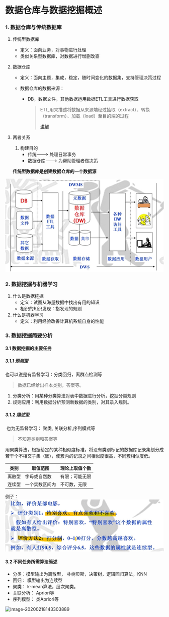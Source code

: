 # 数据仓库与数据挖掘概述

### 1. 数据仓库与传统数据库

1. 传统型数据库

   * 定义：面向业务，对事物进行处理
   * 类似关系型数据库，对数据进行增删改查

2. 数据仓库

   * 定义：面向主题，集成，稳定，随时间变化的数据集，支持管理决策过程

   * 数据仓库的数据来源：

     * DB，数据文件，其他数据运用数据ETL工具进行数据获取

       > ETL,用来描述将数据从来源端经过抽取（extract）、转换（transform）、加载（load）至目的端的过程
       >
       > [讲解](https://www.cnblogs.com/Little-Li/p/11084024.html)

3. 两者关系

   1. 构建目的
      * 传统---> 处理日常事务
      * 数据仓库---> 为帮助管理者做决策

   **传统型数据库是创建数据仓库的一个数据源**

![image-20200218143027668](image/数据仓库结构图.png)



### 2. 数据挖掘与机器学习

1. 什么是数据挖掘
   * 定义：试图从海量数据中找出有用的知识
   * 相识的知识发现：指发现的规则
2. 什么是机器学习
   * 定义：利用经验改善计算机系统自身的性能

### 3. 数据挖掘简要分析

#### 3.1 数据挖掘的主要任务

##### 3.1.1 预测型

也可以说是有监督学习：分类回归，离群点检测等

> 数据已经给出样本类别，答案等。

1. 分类分析：用某种分类算法对表中数据进行分析，挖掘分类规则
2. 规则应用：利用数据分析预测新数据的类别，对其录入规则。

##### 3.1.2 描述型

​	也为无监督学习： 聚类, 关联分析,序列模式等

>  不知道类别和答案等

​	用聚类算法，根据给定的某种相似度标准，将没有类别标记的数据库记录集划分成若干个不相交子集（簇），使簇内的记录之间相似度很高，不同簇相似度低。	



| 类别   | 取值范围       | 理论上取值个数 |
| ------ | -------------- | -------------- |
| 离散型 | 字母或自然数   | 有限；可能无限 |
| 连续型 | 一个实数区间内 | 不可数，无限   |

例子：![1](image\1.png)

#### 3.2 不同任务所需算法简述

* 分类：模型输出为离散型， 朴树贝斯，决策树，逻辑回归算法，KNN
* 回归： 模型输出为连续型
* 聚类： k-mean算法，层次聚类。
* 关联分析： Apriori等
* 序列模型： 类Apriori等

![image-20200218143303889](C:\Users\黄才龙\AppData\Roaming\Typora\typora-user-images\image-20200218143303889.png)



